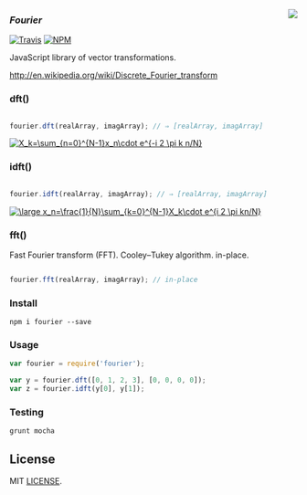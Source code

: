 <span><img align="right" src="http://upload.wikimedia.org/wikipedia/commons/4/49/Joseph_Fourier_%28circa_1820%29.jpg"/></span>

### *Fourier*

[![Travis](https://travis-ci.org/drom/fourier.svg)](https://travis-ci.org/drom/fourier)
[![NPM](https://badge.fury.io/js/fourier.svg)](http://badge.fury.io/js/fourier)


JavaScript library of vector transformations.

http://en.wikipedia.org/wiki/Discrete_Fourier_transform

### dft()

```javascript

fourier.dft(realArray, imagArray); // ⇒ [realArray, imagArray]

```
<a href="http://www.codecogs.com/eqnedit.php?latex=X_k=\sum_{n=0}^{N-1}x_n\cdot&space;e^{-i&space;2&space;\pi&space;k&space;n/N}" target="_blank"><img src="http://latex.codecogs.com/svg.latex?X_k=\sum_{n=0}^{N-1}x_n\cdot&space;e^{-i&space;2&space;\pi&space;k&space;n/N}" title="X_k=\sum_{n=0}^{N-1}x_n\cdot e^{-i 2 \pi k n/N}" /></a>

### idft()

```javascript

fourier.idft(realArray, imagArray); // ⇒ [realArray, imagArray]

```
<a href="http://www.codecogs.com/eqnedit.php?latex=\large&space;x_n=\frac{1}{N}\sum_{k=0}^{N-1}X_k\cdot&space;e^{i&space;2&space;\pi&space;kn/N}" target="_blank"><img src="http://latex.codecogs.com/svg.latex?\large&space;x_n=\frac{1}{N}\sum_{k=0}^{N-1}X_k\cdot&space;e^{i&space;2&space;\pi&space;kn/N}" title="\large x_n=\frac{1}{N}\sum_{k=0}^{N-1}X_k\cdot e^{i 2 \pi kn/N}" /></a>

### fft()

Fast Fourier transform (FFT). Cooley–Tukey algorithm. in-place.

```javascript

fourier.fft(realArray, imagArray); // in-place

```

### Install

```
npm i fourier --save
```

### Usage

```javascript
var fourier = require('fourier');

var y = fourier.dft([0, 1, 2, 3], [0, 0, 0, 0]);
var z = fourier.idft(y[0], y[1]);
```

### Testing

`grunt mocha`

## License

MIT [LICENSE](https://github.com/drom/fourier/blob/master/LICENSE).

